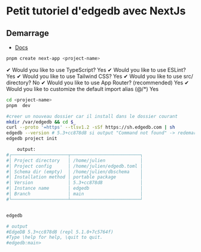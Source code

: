 # Petit tutoriel d'edgedb avec NextJs

## Demarrage

- [Docs](https://docs.edgedb.com/guides/tutorials/nextjs_app_router)

```bash
pnpm create next-app <project-name>
```

✔ Would you like to use TypeScript? Yes
✔ Would you like to use ESLint? Yes
✔ Would you like to use Tailwind CSS? Yes
✔ Would you like to use src/ directory? No
✔ Would you like to use App Router? (recommended) Yes
✔ Would you like to customize the default import alias (@/\*) Yes

```bash
cd <project-name>
pnpm  dev
```

```bash
#creer un nouveau dossier car il install dans le dossier courant
mkdir /var/edgedb && cd $_
curl --proto '=https' --tlsv1.2 -sSf https://sh.edgedb.com | sh
edgedb --version # 5.3+cc878d8 si output "Command not found" -> redemarrer bash
edgedb project init

    output:
#┌─────────────────────┬──────────────────────────┐
#│ Project directory   │ /home/julien             │
#│ Project config      │ /home/julien/edgedb.toml │
#│ Schema dir (empty)  │ /home/julien/dbschema    │
#│ Installation method │ portable package         │
#│ Version             │ 5.3+cc878d8              │
#│ Instance name       │ edgedb                   │
#│ Branch              │ main                     │
#└─────────────────────┴──────────────────────────┘


edgedb

# output
#EdgeDB 5.3+cc878d8 (repl 5.1.0+7c5764f)
#Type \help for help, \quit to quit.
#edgedb:main>
```
